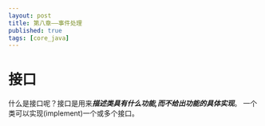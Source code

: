 ```yaml
---
layout: post
title: 第八章——事件处理
published: true
tags: [core_java]
---
```


# 接口
什么是接口呢？接口是用来***描述类具有什么功能,而不给出功能的具体实现***。
一个类可以实现(implement)一个或多个接口。

